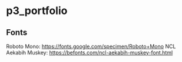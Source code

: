 # p3_portfolio

## Fonts
Roboto Mono: https://fonts.google.com/specimen/Roboto+Mono
NCL Aekabih Muskey: https://befonts.com/ncl-aekabih-muskey-font.html